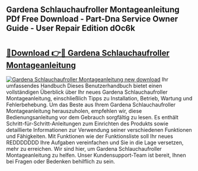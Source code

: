 ## Gardena Schlauchaufroller Montageanleitung PDf Free Download - Part-Dna Service Owner Guide - User Repair Edition dOc6k

# <h2><a href="http://df7v39.blite.top/?on=Gardena+Schlauchaufroller+Montageanleitung">🔗Download 👉🔴 Gardena Schlauchaufroller Montageanleitung</a></h2>

[![Gardena Schlauchaufroller Montageanleitung new download](https://i.imgur.com/lujVjoI.png)](http://df7v39.blite.top/?on=Gardena+Schlauchaufroller+Montageanleitung)
Ihr umfassendes Handbuch Dieses Benutzerhandbuch bietet einen vollständigen Überblick über Ihr neues Gardena Schlauchaufroller Montageanleitung, einschließlich Tipps zu Installation, Betrieb, Wartung und Fehlerbehebung. Um das Beste aus Ihrem Gardena Schlauchaufroller Montageanleitung herauszuholen, empfehlen wir, diese Bedienungsanleitung vor dem Gebrauch sorgfältig zu lesen. Es enthält Schritt-für-Schritt-Anleitungen zum Einrichten des Produkts sowie detaillierte Informationen zur Verwendung seiner verschiedenen Funktionen und Fähigkeiten. Mit Funktionen wie der Funktionsliste soll Ihr neues REDDDDDDD Ihre Aufgaben vereinfachen und Sie in die Lage versetzen, mehr zu erreichen. Wir sind hier, um Gardena Schlauchaufroller Montageanleitung zu helfen. Unser Kundensupport-Team ist bereit, Ihnen bei Fragen oder Bedenken behilflich zu sein.
